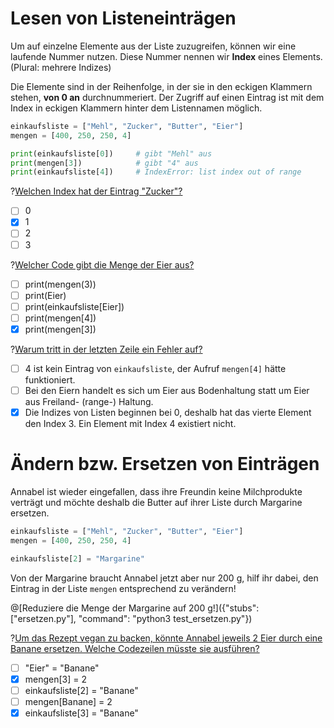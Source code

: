 # Lesen von Listeneinträgen

Um auf einzelne Elemente aus der Liste zuzugreifen, können wir eine laufende Nummer nutzen. Diese Nummer nennen wir **Index** eines Elements. (Plural: mehrere Indizes)

Die Elemente sind in der Reihenfolge, in der sie in den eckigen Klammern stehen, **von 0 an** durchnummeriert. Der Zugriff auf einen Eintrag ist mit dem Index in eckigen Klammern hinter dem Listennamen möglich.

```python
einkaufsliste = ["Mehl", "Zucker", "Butter", "Eier"]
mengen = [400, 250, 250, 4]

print(einkaufsliste[0])     # gibt "Mehl" aus
print(mengen[3])            # gibt "4" aus
print(einkaufsliste[4])     # IndexError: list index out of range
```

?[Welchen Index hat der Eintrag "Zucker"?](single)
- [ ] 0
- [x] 1
- [ ] 2
- [ ] 3

?[Welcher Code gibt die Menge der Eier aus?](single)
- [ ] print(mengen(3))
- [ ] print(Eier)
- [ ] print(einkaufsliste[Eier])
- [ ] print(mengen[4])
- [x] print(mengen[3])

?[Warum tritt in der letzten Zeile ein Fehler auf?](single)
- [ ] 4 ist kein Eintrag von `einkaufsliste`, der Aufruf `mengen[4]` hätte funktioniert.
- [ ] Bei den Eiern handelt es sich um Eier aus Bodenhaltung statt um Eier aus Freiland- (range-) Haltung.
- [x] Die Indizes von Listen beginnen bei 0, deshalb hat das vierte Element den Index 3. Ein Element mit Index 4 existiert nicht.

# Ändern bzw. Ersetzen von Einträgen

Annabel ist wieder eingefallen, dass ihre Freundin keine Milchprodukte verträgt und möchte deshalb die Butter auf ihrer Liste durch Margarine ersetzen.

```python
einkaufsliste = ["Mehl", "Zucker", "Butter", "Eier"]
mengen = [400, 250, 250, 4]

einkaufsliste[2] = "Margarine"
```

Von der Margarine braucht Annabel jetzt aber nur 200 g, hilf ihr dabei, den Eintrag in der Liste `mengen` entsprechend zu verändern!

@[Reduziere die Menge der Margarine auf 200 g!]({"stubs": ["ersetzen.py"], "command": "python3 test_ersetzen.py"})

?[Um das Rezept vegan zu backen, könnte Annabel jeweils 2 Eier durch eine Banane ersetzen. Welche Codezeilen müsste sie ausführen?](multiple)
- [ ] "Eier" = "Banane"
- [x] mengen[3] = 2
- [ ] einkaufsliste[2] = "Banane"
- [ ] mengen[Banane] = 2
- [x] einkaufsliste[3] = "Banane"